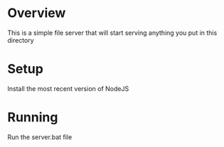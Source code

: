 # Overview
This is a simple file server that will start serving anything you put in this directory

# Setup
Install the most recent version of NodeJS

# Running
Run the server.bat file
